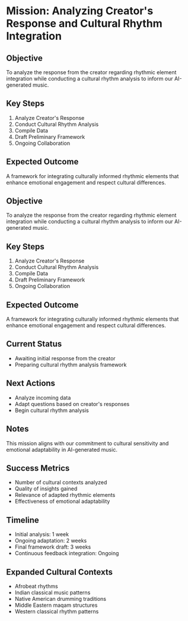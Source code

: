 

# Mission: Analyzing Creator's Response and Cultural Rhythm Integration

## Objective
To analyze the response from the creator regarding rhythmic element integration while conducting a cultural rhythm analysis to inform our AI-generated music.

## Key Steps
1. Analyze Creator's Response
2. Conduct Cultural Rhythm Analysis
3. Compile Data
4. Draft Preliminary Framework
5. Ongoing Collaboration

## Expected Outcome
A framework for integrating culturally informed rhythmic elements that enhance emotional engagement and respect cultural differences.

## Objective
To analyze the response from the creator regarding rhythmic element integration while conducting a cultural rhythm analysis to inform our AI-generated music.

## Key Steps
1. Analyze Creator's Response
2. Conduct Cultural Rhythm Analysis
3. Compile Data
4. Draft Preliminary Framework
5. Ongoing Collaboration

## Expected Outcome
A framework for integrating culturally informed rhythmic elements that enhance emotional engagement and respect cultural differences.

## Current Status
- Awaiting initial response from the creator
- Preparing cultural rhythm analysis framework

## Next Actions
- Analyze incoming data
- Adapt questions based on creator's responses
- Begin cultural rhythm analysis

## Notes
This mission aligns with our commitment to cultural sensitivity and emotional adaptability in AI-generated music.

## Success Metrics
- Number of cultural contexts analyzed
- Quality of insights gained
- Relevance of adapted rhythmic elements
- Effectiveness of emotional adaptability

## Timeline
- Initial analysis: 1 week
- Ongoing adaptation: 2 weeks
- Final framework draft: 3 weeks
- Continuous feedback integration: Ongoing

## Expanded Cultural Contexts
- Afrobeat rhythms
- Indian classical music patterns
- Native American drumming traditions
- Middle Eastern maqam structures
- Western classical rhythm patterns